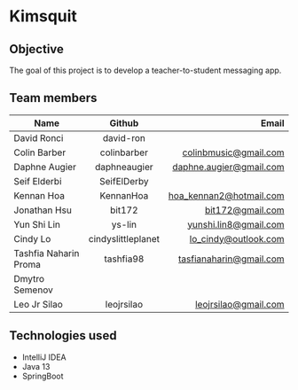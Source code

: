 # Kimsquit

## Objective  
The goal of this project is to develop a teacher-to-student messaging app.

## Team members
| Name          | Github        | Email  |
| ------------- |:-------------:| -----:|
| David Ronci | david-ron | |
| Colin Barber | colinbarber | colinbmusic@gmail.com |
| Daphne Augier | daphneaugier | daphne.augier@gmail.com |
| Seif Elderbi | SeifElDerby |  |
| Kennan Hoa | KennanHoa | hoa_kennan2@hotmail.com |
| Jonathan Hsu | bit172 | bit172@gmail.com |
| Yun Shi Lin | ys-lin | yunshi.lin8@gmail.com |
| Cindy Lo | cindyslittleplanet | lo_cindy@outlook.com |
| Tashfia Naharin Proma | tashfia98 | tasfianaharin@gmail.com |
| Dmytro Semenov |  |  |
| Leo Jr Silao | leojrsilao | leojrsilao@gmail.com | 

## Technologies used
* IntelliJ IDEA
* Java 13
* SpringBoot
